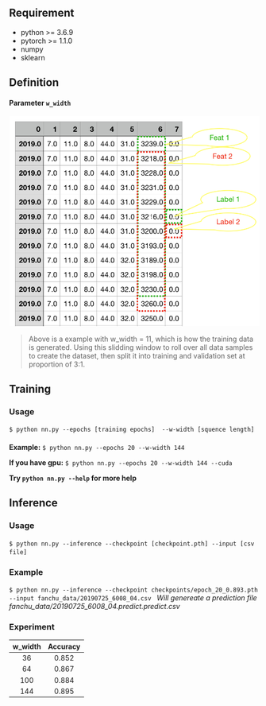 ## Requirement
>
* python >= 3.6.9
* pytorch >= 1.1.0
* numpy
* sklearn

## Definition
#### Parameter `w_width`
![w_width](w_width.png)
> Above is a example with w_width = 11, which is how the training data is generated. Using this slidding window to roll over all data samples to create the dataset, then split it into training and validation set at proportion of 3:1.

## Training
### Usage
`$ python nn.py --epochs [training epochs]  --w-width [squence length]`
####
**Example:**
`$ python nn.py --epochs 20 --w-width 144`

**If you have gpu:**
`$ python nn.py --epochs 20 --w-width 144 --cuda`

**Try `python nn.py --help` for more help**

## Inference
### Usage
`$ python nn.py --inference --checkpoint [checkpoint.pth] --input [csv file]`
### Example

`$ python nn.py --inference --checkpoint checkpoints/epoch_20_0.893.pth --input fanchu_data/20190725_6008_04.csv `
*Will genereate a prediction file fanchu_data/20190725_6008_04.predict.predict.csv*

### Experiment
| w_width | Accuracy |
|:-------:|:--------:|
|    36   |   0.852  |
|    64   |   0.867  |
|   100   |   0.884  |
|   144   |   0.895  |